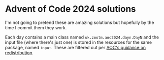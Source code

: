 # Advent of Code 2024 solutions

I'm not going to pretend these are amazing solutions but hopefully by the time
I commit them they work.

Each day contains a main class named `uk.zootm.aoc2024.dayn.DayN` and the input
file (where there's just one) is stored in the resources for the same package,
named `input`. These are filtered out per
[AOC's guidance on redistribution](redist).

[redist]: https://adventofcode.com/2024/about
